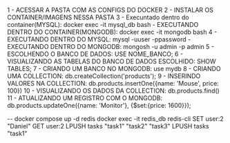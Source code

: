 1 - ACESSAR A PASTA COM AS CONFIGS DO DOCKER
2 - INSTALAR OS CONTAINER/IMAGENS NESSA PASTA
3 - Execuntado dentro do container(MYSQL):  docker exec -it mysql_db bash
	- EXECUTANDO DENTRO DO CONTAINER(MONGODB): docker exec -it mongodb bash
4 - EXECUTANDO DENTRO DO MYSQL:  mysql -uuser -ppassword
	- EXECUTANDO DENTRO DO MONGODB: mongosh -u admin -p admin
5 - ESCOLHENDO O BANCO DE DADOS: USE NOME_BANCO;
6 - VISUALIZANDO AS TABELAS DO BANCO DE DADOS ESCOLHIDO: SHOW TABLES;
7 - CRIANDO UM BANCO NO MONGODB: use mydb
8 - CRIANDO UMA COLLECTION:  db.createCollection('products');
9 - INSERINDO VALORES NA COLLECTION:  db.products.insertOne({name: 'Mouse', price: 100})
10 - VISUALIZANDO OS DADOS DA COLLECTION: db.products.find()
11 - ATUALIZANDO UM REGISTRO COM O MONGODB:  db.products.updateOne({name: 'Monitor'}, {$set:{price: 1600}});

--
docker compose up -d redis
docker exec -it redis_db redis-cli
SET user:2 "Daniel"
GET user:2
LPUSH tasks "task1" "task2" "task3"
LPUSH tasks "task1"